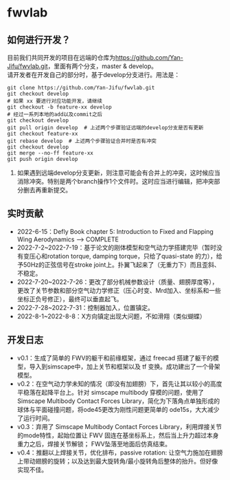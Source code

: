 # fwvlab
## 如何进行开发？
目前我们共同开发的项目在远端的仓库为<https://github.com/Yan-Jifu/fwvlab.git>，里面有两个分支，master & develop。  
请开发者在开发自己的部分时，基于develop分支进行。用法是：
```
git clone https://github.com/Yan-Jifu/fwvlab.git
git checkout develop
# 如果 xx 要进行对应功能开发，请继续
git checkout -b feature-xx develop
# 经过一系列本地的add以及commit之后
git checkout develop
git pull origin develop  # 上述两个步骤验证远端的develop分支是否有更新
git checkout feature-xx
git rebase develop  # 上述两个步骤验证合并时是否有冲突
git checkout develop
git merge --no-ff feature-xx
git push origin develop
```

1. 如果遇到远端develop分支更新，则注意可能会有合并上的冲突，这时候应当消除冲突。特别是两个branch操作1个文件时。这时应当进行编辑，把冲突部分删去再重新提交。


## 实时贡献

- 2022-6-15：Defly Book chapter 5: Introduction to Fixed and Flapping
Wing Aerodynamics --> COMPLETE
- 2022-7-2~2022-7-19：基于论文的刚体模型和空气动力学搭建完毕（暂时没有变压心和rotation torque, damping torque，只给了quasi-state 的力），给予50Hz的正弦信号在stroke joint上。扑翼飞起来了（无重力下）而且歪斜、不稳定。
- 2022-7-20~2022-7-26：更改了部分机械参数设计（质量、翅膀厚度等），更改了关节参数和部分空气动力学修正（压心时变、Mrd加入、坐标系和一些坐标正负号修正），最终可以垂直起飞。
- 2022-7-28~2022-7-31：控制器加入，位置镇定。
- 2022-8-1~2022-8-8：X方向镇定出现大问题，不如滑翔（类似蝴蝶）
## 开发日志
- v0.1：生成了简单的 FWV的躯干和前缘框架，通过 freecad 搭建了躯干的模型，导入到simscape中，加上关节和框架以及 tf 变换。成功建出了一个骨架模型。
- v0.2：在空气动力学未知的情况（即没有加翅膀）下，首先让其以较小的高度平稳落在起降平台上。针对 simscape multibody 穿模的问题，使用了 Simscape Multibody Contact Forces Library，简化为下落角点单独形成的球体与平面碰撞问题，将ode45更改为刚性问题更简单的 ode15s，大大减少了运行时间。
- v0.3：弃用了 Simscape Multibody Contact Forces Library，利用焊接关节的mode特性，起始位置让 FWV 固连在基坐标系上，然后当上升力超过本身重力之后，焊接关节解锁； FWV坠落至地面后仿真结束。
- v0.4：推翻以上焊接关节，优化排布，passive rotation: 让空气力施加在翅膀上带动翅膀的旋转；以及达到最大旋转角/最小旋转角后整体的抬升。但好像实现不佳。